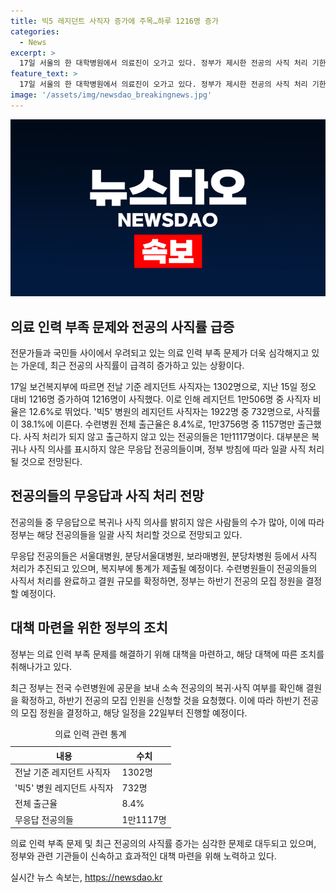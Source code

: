 ```yaml
---
title: 빅5 레지던트 사직자 증가에 주목…하루 1216명 증가
categories:
  - News
excerpt: >
  17일 서울의 한 대학병원에서 의료진이 오가고 있다. 정부가 제시한 전공의 사직 처리 기한이 지난 후, 레지던트 사직자가 1216명 늘어 총 1302명으로 집계됐다. 빅5 병원의 레지던트 중 38.1%가 사직했으며, 수련병원 전공의 출근율은 8.4%였다. 1만1117명의 전공의들은 무응답으로 사직 처리될 전망이다. 정부는 이를 토대로 하반기 전공의 모집 정원을 결정할 예정이다.
feature_text: >
  17일 서울의 한 대학병원에서 의료진이 오가고 있다. 정부가 제시한 전공의 사직 처리 기한이 지난 후, 레지던트 사직자가 1216명 늘어 총 1302명으로 집계됐다. 빅5 병원의 레지던트 중 38.1%가 사직했으며, 수련병원 전공의 출근율은 8.4%였다. 1만1117명의 전공의들은 무응답으로 사직 처리될 전망이다. 정부는 이를 토대로 하반기 전공의 모집 정원을 결정할 예정이다.
image: '/assets/img/newsdao_breakingnews.jpg'
---
```


<p><img src="/assets/img/newsdao_breakingnews.jpg" alt="pcversion 속보" /></p>

<h2 data-ke-size="size26">의료 인력 부족 문제와 전공의 사직률 급증</h2>

<p>전문가들과 국민들 사이에서 우려되고 있는 의료 인력 부족 문제가 더욱 심각해지고 있는 가운데, 최근 전공의 사직률이 급격히 증가하고 있는 상황이다.</p>

<p data-ke-size="size16">17일 보건복지부에 따르면 전날 기준 레지던트 사직자는 1302명으로, 지난 15일 정오 대비 1216명 증가하여 1216명이 사직했다. 이로 인해 레지던트 1만506명 중 사직자 비율은 12.6%로 뛰었다. '빅5' 병원의 레지던트 사직자는 1922명 중 732명으로, 사직률이 38.1%에 이른다. 수련병원 전체 출근율은 8.4%로, 1만3756명 중 1157명만 출근했다. 사직 처리가 되지 않고 출근하지 않고 있는 전공의들은 1만1117명이다. 대부분은 복귀나 사직 의사를 표시하지 않은 무응답 전공의들이며, 정부 방침에 따라 일괄 사직 처리될 것으로 전망된다.</p>

<h2 data-ke-size="size26">전공의들의 무응답과 사직 처리 전망</h2>

<p>전공의들 중 무응답으로 복귀나 사직 의사를 밝히지 않은 사람들의 수가 많아, 이에 따라 정부는 해당 전공의들을 일괄 사직 처리할 것으로 전망되고 있다.</p>

<p data-ke-size="size16">무응답 전공의들은 서울대병원, 분당서울대병원, 보라매병원, 분당차병원 등에서 사직 처리가 추진되고 있으며, 복지부에 통계가 제출될 예정이다. 수련병원들이 전공의들의 사직서 처리를 완료하고 결원 규모를 확정하면, 정부는 하반기 전공의 모집 정원을 결정할 예정이다.</p>

<h2 data-ke-size="size26">대책 마련을 위한 정부의 조치</h2>

<p>정부는 의료 인력 부족 문제를 해결하기 위해 대책을 마련하고, 해당 대책에 따른 조치를 취해나가고 있다.</p>

<p data-ke-size="size16">최근 정부는 전국 수련병원에 공문을 보내 소속 전공의의 복귀·사직 여부를 확인해 결원을 확정하고, 하반기 전공의 모집 인원을 신청할 것을 요청했다. 이에 따라 하반기 전공의 모집 정원을 결정하고, 해당 일정을 22일부터 진행할 예정이다.</p>

<table>
  <caption>의료 인력 관련 통계</caption>
  <thead>
    <tr>
      <th scope="col">내용</th>
      <th scope="col">수치</th>
    </tr>
  </thead>
  <tbody>
    <tr>
      <td>전날 기준 레지던트 사직자</td>
      <td>1302명</td>
    </tr>
    <tr>
      <td>'빅5' 병원 레지던트 사직자</td>
      <td>732명</td>
    </tr>
    <tr>
      <td>전체 출근율</td>
      <td>8.4%</td>
    </tr>
    <tr>
      <td>무응답 전공의들</td>
      <td>1만1117명</td>
    </tr>
  </tbody>
</table>

<p data-ke-size="size16">의료 인력 부족 문제 및 최근 전공의의 사직률 증가는 심각한 문제로 대두되고 있으며, 정부와 관련 기관들이 신속하고 효과적인 대책 마련을 위해 노력하고 있다.</p>
실시간 뉴스 속보는, <a href="https://newsdao.kr" rel="dofollow">https://newsdao.kr</a>


